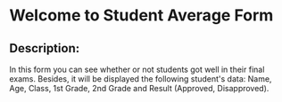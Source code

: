 # Welcome to Student Average Form

## Description:

In this form you can see whether or not students got well in their final exams. Besides, it will be displayed the following student's data: Name, Age, Class, 1st Grade, 2nd Grade and Result (Approved, Disapproved).
